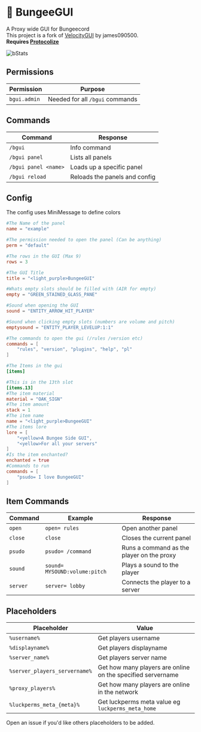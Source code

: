 
# 📑 BungeeGUI 
A Proxy wide GUI for Bungeecord  
This project is a fork of [VelocityGUI](https://github.com/james090500/VelocityGUI) by james090500.  
**Requires [Protocolize](https://github.com/Exceptionflug/protocolize)**

![bStats](https://bstats.org/signatures/bungeecord/BungeeGUI.svg)

## Permissions
| Permission | Purpose |  
|--|--|  
| `bgui.admin` | Needed for all `/bgui` commands |

## Commands
| Command | Response |  
|--|--|  
| `/bgui` | Info command |  
| `/bgui panel` | Lists all panels |  
| `/bgui panel <name>` | Loads up a specific panel |  
| `/bgui reload` | Reloads the panels and config

## Config
The config uses MiniMessage to define colors
```toml  
#The Name of the panel  
name = "example"

#The permission needed to open the panel (Can be anything)  
perm = "default"

#The rows in the GUI (Max 9)  
rows = 3

#The GUI Title  
title = "<light_purple>BungeeGUI"

#Whats empty slots should be filled with (AIR for empty)  
empty = "GREEN_STAINED_GLASS_PANE"

#Sound when opening the GUI  
sound = "ENTITY_ARROW_HIT_PLAYER"

#Sound when clicking empty slots (numbers are volume and pitch)
emptysound = "ENTITY_PLAYER_LEVELUP:1:1"

#The commands to open the gui (/rules /version etc)  
commands = [
    "rules", "version", "plugins", "help", "pl"
]

#The Items in the gui  
[items]

#This is in the 13th slot  
[items.13]
#The item material  
material = "OAK_SIGN"
#The item amount  
stack = 1
#The item name  
name = "<light_purple>BungeeGUI"
#The items lore  
lore = [
    "<yellow>A Bungee Side GUI",
    "<yellow>For all your servers"
]
#Is the item enchanted?  
enchanted = true
#Commands to run  
commands = [
    "psudo= I love BungeeGUI"
]  
```  

## Item Commands
| Command | Example | Response |  
|--|--|--|  
| `open` | `open= rules` | Open another panel |  
| `close` | `close` | Closes the current panel |    
| `psudo` | `psudo= /command` | Runs a command as the player on the proxy |  
| `sound` | `sound= MYSOUND:volume:pitch` | Plays a sound to the player | 
| `server` | `server= lobby`| Connects the player to a server

## Placeholders
| Placeholder | Value |  
|--|--|
| `%username%` | Get players username |  
| `%displayname%` | Get players displayname |  
| `%server_name%` | Get players server name |  
| `%server_players_servername%` | Get how many players are online on the specified servername |
| `%proxy_players%` | Get how many players are online in the network |  
| `%luckperms_meta_{meta}%` | Get luckperms meta value eg `luckperms_meta_home` |

Open an issue if you'd like others placeholders to be added.